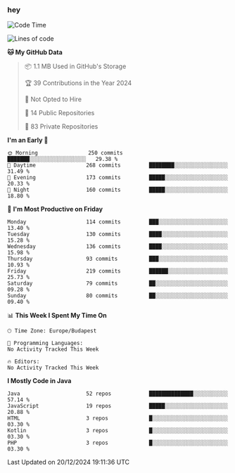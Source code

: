 ### hey

<!--START_SECTION:waka-->
![Code Time](http://img.shields.io/badge/Code%20Time-1%2C037%20hrs%202%20mins-blue)

![Lines of code](https://img.shields.io/badge/From%20Hello%20World%20I%27ve%20Written-1.1%20million%20lines%20of%20code-blue)

**🐱 My GitHub Data** 

> 📦 1.1 MB Used in GitHub's Storage 
 > 
> 🏆 39 Contributions in the Year 2024
 > 
> 🚫 Not Opted to Hire
 > 
> 📜 14 Public Repositories 
 > 
> 🔑 83 Private Repositories 
 > 
**I'm an Early 🐤** 

```text
🌞 Morning                250 commits         ███████░░░░░░░░░░░░░░░░░░   29.38 % 
🌆 Daytime                268 commits         ████████░░░░░░░░░░░░░░░░░   31.49 % 
🌃 Evening                173 commits         █████░░░░░░░░░░░░░░░░░░░░   20.33 % 
🌙 Night                  160 commits         █████░░░░░░░░░░░░░░░░░░░░   18.80 % 
```
📅 **I'm Most Productive on Friday** 

```text
Monday                   114 commits         ███░░░░░░░░░░░░░░░░░░░░░░   13.40 % 
Tuesday                  130 commits         ████░░░░░░░░░░░░░░░░░░░░░   15.28 % 
Wednesday                136 commits         ████░░░░░░░░░░░░░░░░░░░░░   15.98 % 
Thursday                 93 commits          ███░░░░░░░░░░░░░░░░░░░░░░   10.93 % 
Friday                   219 commits         ██████░░░░░░░░░░░░░░░░░░░   25.73 % 
Saturday                 79 commits          ██░░░░░░░░░░░░░░░░░░░░░░░   09.28 % 
Sunday                   80 commits          ██░░░░░░░░░░░░░░░░░░░░░░░   09.40 % 
```


📊 **This Week I Spent My Time On** 

```text
🕑︎ Time Zone: Europe/Budapest

💬 Programming Languages: 
No Activity Tracked This Week

🔥 Editors: 
No Activity Tracked This Week
```

**I Mostly Code in Java** 

```text
Java                     52 repos            ██████████████░░░░░░░░░░░   57.14 % 
JavaScript               19 repos            █████░░░░░░░░░░░░░░░░░░░░   20.88 % 
HTML                     3 repos             █░░░░░░░░░░░░░░░░░░░░░░░░   03.30 % 
Kotlin                   3 repos             █░░░░░░░░░░░░░░░░░░░░░░░░   03.30 % 
PHP                      3 repos             █░░░░░░░░░░░░░░░░░░░░░░░░   03.30 % 
```




 Last Updated on 20/12/2024 19:11:36 UTC
<!--END_SECTION:waka-->
